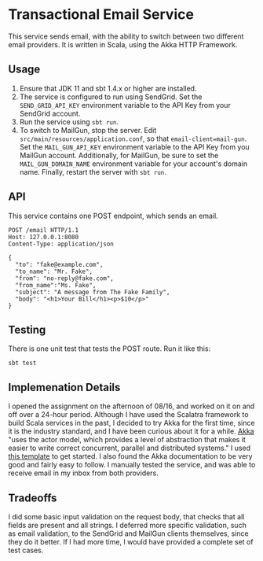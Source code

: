 # Transactional Email Service

This service sends email, with the ability to switch between two different email providers. It is written in Scala, using
the Akka HTTP Framework.

## Usage

1. Ensure that JDK 11 and sbt 1.4.x or higher are installed.
2. The service is configured to run using SendGrid. Set the `SEND_GRID_API_KEY` environment variable to the API Key
from your SendGrid account.
3. Run the service using `sbt run`.
4. To switch to MailGun, stop the server. Edit `src/main/resources/application.conf`, so that `email-client=mail-gun`.
Set the `MAIL_GUN_API_KEY` environment variable to the API Key from you MailGun account. Additionally, for MailGun, be 
sure to set the `MAIL_GUN_DOMAIN_NAME` environment variable for your account's domain name. Finally, restart the server 
with `sbt run`.

## API
This service contains one POST endpoint, which sends an email.

```
POST /email HTTP/1.1
Host: 127.0.0.1:8080
Content-Type: application/json

{
  "to": "fake@example.com",
  "to_name": "Mr. Fake",
  "from": "no-reply@fake.com",
  "from_name":"Ms. Fake",
  "subject": "A message from The Fake Family",
  "body": "<h1>Your Bill</h1><p>$10</p>"
}
```

## Testing
There is one unit test that tests the POST route. Run it like this: 

```sbt test```

## Implemenation Details
I opened the assignment on the afternoon of 08/16, and worked on it on and off over a 24-hour period. Although I have used
the Scalatra framework to build Scala services in the past, I decided to try Akka for the first time, since it is the industry 
standard, and I have been curious about it for a while. [Akka](https://doc.akka.io/docs/akka/current/typed/guide/introduction.html)
"uses the actor model, which provides a level of abstraction that makes it easier to write correct concurrent, parallel 
and distributed systems." I used [this template](https://github.com/akka/akka-http-quickstart-scala.g8) to get started.
I also found the Akka documentation to be very good and fairly easy to follow. I manually tested the service, and was able to receive email in my inbox from both providers.

## Tradeoffs
I did some basic input validation on the request body, that checks that all fields are present and all strings. I deferred
more specific validation, such as email validation, to the SendGrid and MailGun clients themselves, since they do it better.
If I had more time, I would have provided a complete set of test cases.
